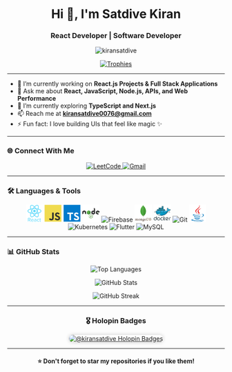 <h1 align="center">Hi 👋, I'm Satdive Kiran</h1>
<h3 align="center">React Developer | Software Developer</h3>

<p align="center">
  <img src="https://komarev.com/ghpvc/?username=kiransatdive&label=Profile%20views&color=0e75b6&style=flat" alt="kiransatdive" />
</p>

<p align="center">
  <a href="https://github.com/ryo-ma/github-profile-trophy">
    <img src="https://github-profile-trophy.vercel.app/?username=kiransatdive&theme=onedark" alt="Trophies" />
  </a>
</p>

---

- 🔭 I’m currently working on **React.js Projects & Full Stack Applications**
- 💬 Ask me about **React, JavaScript, Node.js, APIs, and Web Performance**
- 🌱 I’m currently exploring **TypeScript and Next.js**
- 📫 Reach me at **kiransatdive0076@gmail.com**
- ⚡ Fun fact: I love building UIs that feel like magic ✨

---

### 🌐 Connect With Me

<p align="center">
  <a href="https://leetcode.com/kiransatdive0076/" target="_blank">
    <img src="https://raw.githubusercontent.com/rahuldkjain/github-profile-readme-generator/master/src/images/icons/Social/leet-code.svg" alt="LeetCode" height="30" width="40" />
  </a>
  <a href="mailto:kiransatdive0076@gmail.com" target="_blank">
    <img src="https://img.icons8.com/fluency/48/000000/gmail-new.png" alt="Gmail" height="30" width="40" />
  </a>
</p>

---

### 🛠️ Languages & Tools

<p align="center">
  <img src="https://raw.githubusercontent.com/devicons/devicon/master/icons/react/react-original-wordmark.svg" alt="React" width="40" height="40"/>
  <img src="https://raw.githubusercontent.com/devicons/devicon/master/icons/javascript/javascript-original.svg" alt="JavaScript" width="40" height="40"/>
  <img src="https://raw.githubusercontent.com/devicons/devicon/master/icons/typescript/typescript-original.svg" alt="TypeScript" width="40" height="40"/>
  <img src="https://raw.githubusercontent.com/devicons/devicon/master/icons/nodejs/nodejs-original-wordmark.svg" alt="Node.js" width="40" height="40"/>
  <img src="https://www.vectorlogo.zone/logos/firebase/firebase-icon.svg" alt="Firebase" width="40" height="40"/>
  <img src="https://raw.githubusercontent.com/devicons/devicon/master/icons/mongodb/mongodb-original-wordmark.svg" alt="MongoDB" width="40" height="40"/>
  <img src="https://raw.githubusercontent.com/devicons/devicon/master/icons/docker/docker-original-wordmark.svg" alt="Docker" width="40" height="40"/>
  <img src="https://www.vectorlogo.zone/logos/git-scm/git-scm-icon.svg" alt="Git" width="40" height="40"/>
  <img src="https://raw.githubusercontent.com/devicons/devicon/master/icons/java/java-original.svg" alt="Java" width="40" height="40"/>
  <img src="https://www.vectorlogo.zone/logos/kubernetes/kubernetes-icon.svg" alt="Kubernetes" width="40" height="40"/>
  <img src="https://www.vectorlogo.zone/logos/flutterio/flutterio-icon.svg" alt="Flutter" width="40" height="40"/>
  <img src="https://www.vectorlogo.zone/logos/mysql/mysql-icon.svg" alt="MySQL" width="40" height="40"/>
</p>

---

### 📊 GitHub Stats

<p align="center">
  <img src="https://github-readme-stats.vercel.app/api/top-langs?username=kiransatdive&show_icons=true&locale=en&layout=compact" alt="Top Languages" />
</p>

<p align="center">
  <img src="https://github-readme-stats.vercel.app/api?username=kiransatdive&show_icons=true&locale=en" alt="GitHub Stats" />
</p>

<p align="center">
  <img src="https://github-readme-streak-stats.herokuapp.com/?user=kiransatdive&" alt="GitHub Streak" />
</p>

---

<h3 align="center">🎖️ Holopin Badges</h3>

<p align="center">
  <a href="https://holopin.io/@kiransatdive" target="_blank">
    <img src="https://holopin.me/kiransatdive" alt="@kiransatdive Holopin Badges" style="border-radius: 12px; box-shadow: 0 0 10px rgba(0,0,0,0.2);" />
  </a>
</p>

---

<h4 align="center">⭐ Don't forget to star my repositories if you like them!</h4>
